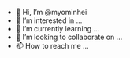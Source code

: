 - 👋 Hi, I’m @myominhei
- 👀 I’m interested in ...
- 🌱 I’m currently learning ...
- 💞️ I’m looking to collaborate on ...
- 📫 How to reach me ...

<!---
myominhei/myominhei is a ✨ special ✨ repository because its `README.md` (this file) appears on your GitHub profile.
You can click the Preview link to take a look at your changes.
--->
